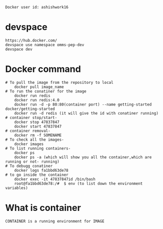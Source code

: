     Docker user id: ashishwork16

# devspace 
	https://hub.docker.com/ 
	devspace use namespace omms-pep-dev
	devspace dev

# Docker command

    # To pull the image from the repository to local
        docker pull image_name
    # To run the conatiner for the image
        docker run redis
        docker run redis:4.0
        docker run -d -p 80:80(container port) --name getting-started docker/getting-started
        docker run -d redis (it will give the id with conatiner running)
    # container stop/start-
        docker stop 47837847
        docker start 47837847
    # container removal-
        docker rm -f SOMENAME  
    # To check all the images-
        docker images
    # To list running containers-
        docker ps
        docker ps -a (which will show you all the container,which are running or not- running)
    # To debugg conatiner
        docker logs fa1bbd63de78
    # to go inside the container
        docker exec -it 47837847id /bin/bash
        root@fa1bbd63de78:/#  $ env (to list down the environment variables)



# What is container
    CONTAINER is a running environment for IMAGE          